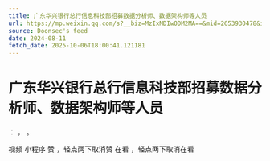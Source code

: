 ```yaml
---
title: 广东华兴银行总行信息科技部招募数据分析师、数据架构师等人员
url: https://mp.weixin.qq.com/s?__biz=MzIxMDIwODM2MA==&mid=2653930478&idx=2&sn=f6fccf8490cb49fd2b820d2a62c539a7
source: Doonsec's feed
date: 2024-08-11
fetch_date: 2025-10-06T18:00:41.121181
---
```


# 广东华兴银行总行信息科技部招募数据分析师、数据架构师等人员

：
，
。

视频
小程序
赞
，轻点两下取消赞
在看
，轻点两下取消在看